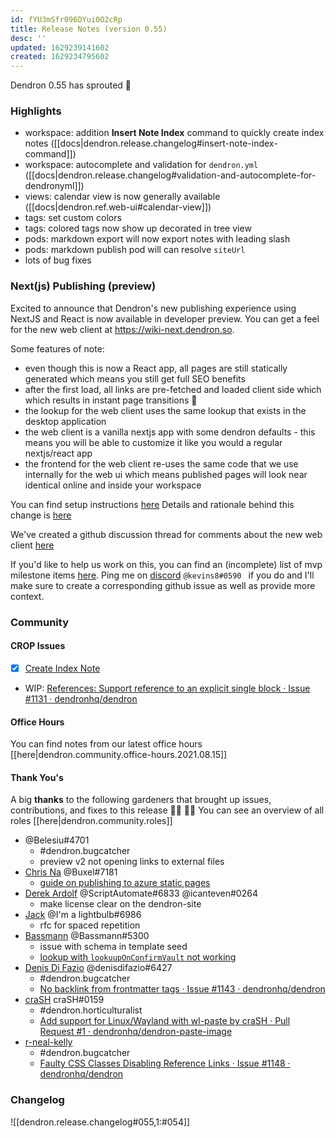 ```yaml
---
id: fYU3mSfr096DYui0O2cRp
title: Release Notes (version 0.55)
desc: ''
updated: 1629239141602
created: 1629234795602
---
```


Dendron 0.55 has sprouted  🌱

### Highlights
- workspace: addition **Insert Note Index** command to quickly create index notes ([[docs|dendron.release.changelog#insert-note-index-command]])
- workspace: autocomplete and validation for `dendron.yml` ([[docs|dendron.release.changelog#validation-and-autocomplete-for-dendronyml]])
- views: calendar view is now generally available ([[docs|dendron.ref.web-ui#calendar-view]])
- tags: set custom colors 
- tags: colored tags now show up decorated in tree view 
- pods: markdown export will now export notes with leading slash
- pods: markdown publish pod will can resolve `siteUrl` 
- lots of bug fixes

### Next(js) Publishing (preview)

Excited to announce that Dendron's new publishing experience using NextJS and React is now available in developer preview. You can get a feel for the new web client at https://wiki-next.dendron.so. 

Some features of note:
- even though this is now a React app, all pages are still statically generated which means you still get full SEO benefits 
- after the first load, all links are pre-fetched and loaded client side which which results in instant page transitions :rocket:
- the lookup for the web client uses the same lookup that exists in the desktop application
- the web client is a vanilla nextjs app with some dendron defaults - this means you will be able to customize it like you would a regular nextjs/react app
- the frontend for the web client re-uses the same code that we use internally for the web ui which means published pages will look near identical online and inside your workspace

You can find setup instructions [here](https://wiki.dendron.so/notes/PgwAXFfotfgpFVqHQRlBl.html)
Details and rationale behind this change is [here](https://wiki.dendron.so/notes/nB75cmdPhL7CTOATG6wpT.html)

We've created a github discussion thread for comments about the new web client [here](https://github.com/dendronhq/dendron/discussions/1145)

If you'd like to help us work on this, you can find an (incomplete) list of mvp milestone items [here](https://wiki.dendron.so/notes/eQ5w4eqHrf4m1peq.html#mvp-milestones). Ping me on [discord](https://discord.gg/AE3NRw9) `@kevins8#0590 ` if you do and I'll make sure to create a corresponding github issue as well as provide more context.

### Community

#### CROP Issues
- [x] [Create Index Note](https://github.com/dendronhq/dendron/issues/603)
- WIP: [References: Support reference to an explicit single block · Issue #1131 · dendronhq/dendron](https://github.com/dendronhq/dendron/issues/1131)

#### Office Hours

You can find notes from our latest office hours [[here|dendron.community.office-hours.2021.08.15]]

#### Thank You's

A big **thanks** to the following gardeners that brought up issues, contributions, and fixes to this release :man_farmer: :woman_farmer: 
You can see an overview of all roles [[here|dendron.community.roles]]

- @Belesiu#4701
  - #dendron.bugcatcher
  - preview v2 not opening links to external files
- [Chris Na](https://github.com/buxel) @Buxel#7181 
  - [guide on publishing to azure static pages](https://github.com/dendronhq/dendron-site/pull/160)
- [Derek Ardolf](https://github.com/ScriptAutomate) @ScriptAutomate#6833 @icanteven#0264 
  - make license clear on the dendron-site
- [Jack](https://github.com/imalightbulb) @I'm a lightbulb#6986
  - rfc for spaced repetition
- [Bassmann](https://github.com/Bassmann) @Bassmann#5300 
  - issue with  schema in template seed
  - [lookup with `lookuupOnConfirmVault` not working](https://github.com/dendronhq/dendron/pull/1150)
- [Denis Di Fazio](https://github.com/denisdifazio) @denisdifazio#6427 
  - #dendron.bugcatcher
  - [No backlink from frontmatter tags · Issue #1143 · dendronhq/dendron](https://github.com/dendronhq/dendron/issues/1143)
- [craSH](https://github.com/craSH) craSH#0159
  - #dendron.horticulturalist
  - [Add support for Linux/Wayland with wl-paste by craSH · Pull Request #1 · dendronhq/dendron-paste-image](https://github.com/dendronhq/dendron-paste-image/pull/1)
- [r-neal-kelly](https://github.com/r-neal-kelly)
  - #dendron.bugcatcher
  - [Faulty CSS Classes Disabling Reference Links · Issue #1148 · dendronhq/dendron](https://github.com/dendronhq/dendron/issues/1148)

### Changelog
![[dendron.release.changelog#055,1:#054]]

